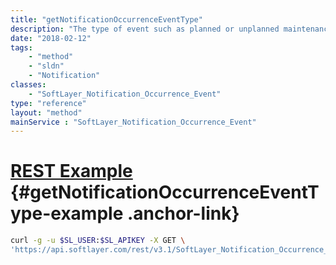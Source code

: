 ```yaml
---
title: "getNotificationOccurrenceEventType"
description: "The type of event such as planned or unplanned maintenance."
date: "2018-02-12"
tags:
    - "method"
    - "sldn"
    - "Notification"
classes:
    - "SoftLayer_Notification_Occurrence_Event"
type: "reference"
layout: "method"
mainService : "SoftLayer_Notification_Occurrence_Event"
---
```


# [REST Example](#getNotificationOccurrenceEventType-example) <a href="/article/rest/"><i class="fas fa-question"></i></a> {#getNotificationOccurrenceEventType-example .anchor-link} 
```bash
curl -g -u $SL_USER:$SL_APIKEY -X GET \
'https://api.softlayer.com/rest/v3.1/SoftLayer_Notification_Occurrence_Event/{SoftLayer_Notification_Occurrence_EventID}/getNotificationOccurrenceEventType'
```
